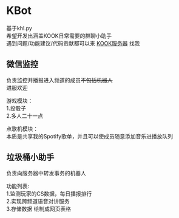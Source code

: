 # KBot

基于khl.py  
希望开发出涵盖KOOK日常需要的群聊小助手  
遇到问题/功能建议/代码贡献都可以来 [KOOK服务器](https://kook.top/jQ2UID) 找我  

## 微信监控

负责监控并播报进入频道的成员~~不包括机器人~~  
进服欢迎  
 
游戏模块：  
1.投骰子  
2.多人二十一点  

点歌机模块：  
本质是共享我的Spotify歌单，并且可以使成员随意添加音乐进播放队列  

## 垃圾桶小助手

负责向服务器中转发事务的机器人 
 
功能列表:  
1.监测玩家的CS数据，每日播报排行  
2.实现跨频道语音对讲服务  
3.存储数据 绘制成网页表格  
